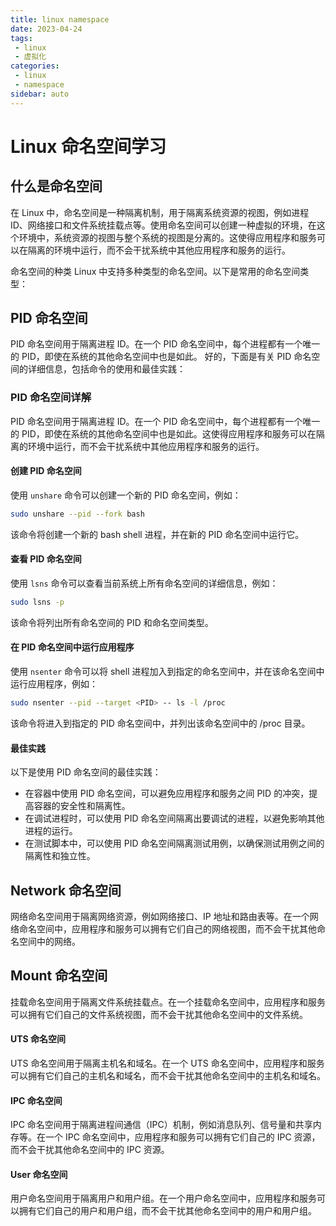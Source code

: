 ```yaml
---
title: linux namespace
date: 2023-04-24
tags:
 - linux
 - 虚拟化
categories: 
 - linux
 - namespace
sidebar: auto
---
```


# Linux 命名空间学习
## 什么是命名空间
在 Linux 中，命名空间是一种隔离机制，用于隔离系统资源的视图，例如进程 ID、网络接口和文件系统挂载点等。使用命名空间可以创建一种虚拟的环境，在这个环境中，系统资源的视图与整个系统的视图是分离的。这使得应用程序和服务可以在隔离的环境中运行，而不会干扰系统中其他应用程序和服务的运行。

命名空间的种类
Linux 中支持多种类型的命名空间。以下是常用的命名空间类型：

## PID 命名空间
PID 命名空间用于隔离进程 ID。在一个 PID 命名空间中，每个进程都有一个唯一的 PID，即使在系统的其他命名空间中也是如此。
好的，下面是有关 PID 命名空间的详细信息，包括命令的使用和最佳实践：

### PID 命名空间详解

PID 命名空间用于隔离进程 ID。在一个 PID 命名空间中，每个进程都有一个唯一的 PID，即使在系统的其他命名空间中也是如此。这使得应用程序和服务可以在隔离的环境中运行，而不会干扰系统中其他应用程序和服务的运行。

#### 创建 PID 命名空间

使用 `unshare` 命令可以创建一个新的 PID 命名空间，例如：

```bash
sudo unshare --pid --fork bash
```

该命令将创建一个新的 bash shell 进程，并在新的 PID 命名空间中运行它。

#### 查看 PID 命名空间

使用 `lsns` 命令可以查看当前系统上所有命名空间的详细信息，例如：

```bash
sudo lsns -p
```

该命令将列出所有命名空间的 PID 和命名空间类型。

#### 在 PID 命名空间中运行应用程序

使用 `nsenter` 命令可以将 shell 进程加入到指定的命名空间中，并在该命名空间中运行应用程序，例如：

```bash
sudo nsenter --pid --target <PID> -- ls -l /proc
```

该命令将进入到指定的 PID 命名空间中，并列出该命名空间中的 /proc 目录。

#### 最佳实践

以下是使用 PID 命名空间的最佳实践：

- 在容器中使用 PID 命名空间，可以避免应用程序和服务之间 PID 的冲突，提高容器的安全性和隔离性。
- 在调试进程时，可以使用 PID 命名空间隔离出要调试的进程，以避免影响其他进程的运行。
- 在测试脚本中，可以使用 PID 命名空间隔离测试用例，以确保测试用例之间的隔离性和独立性。
## Network 命名空间
网络命名空间用于隔离网络资源，例如网络接口、IP 地址和路由表等。在一个网络命名空间中，应用程序和服务可以拥有它们自己的网络视图，而不会干扰其他命名空间中的网络。

## Mount 命名空间
挂载命名空间用于隔离文件系统挂载点。在一个挂载命名空间中，应用程序和服务可以拥有它们自己的文件系统视图，而不会干扰其他命名空间中的文件系统。

#### UTS 命名空间
UTS 命名空间用于隔离主机名和域名。在一个 UTS 命名空间中，应用程序和服务可以拥有它们自己的主机名和域名，而不会干扰其他命名空间中的主机名和域名。

#### IPC 命名空间
IPC 命名空间用于隔离进程间通信（IPC）机制，例如消息队列、信号量和共享内存等。在一个 IPC 命名空间中，应用程序和服务可以拥有它们自己的 IPC 资源，而不会干扰其他命名空间中的 IPC 资源。

#### User 命名空间
用户命名空间用于隔离用户和用户组。在一个用户命名空间中，应用程序和服务可以拥有它们自己的用户和用户组，而不会干扰其他命名空间中的用户和用户组。